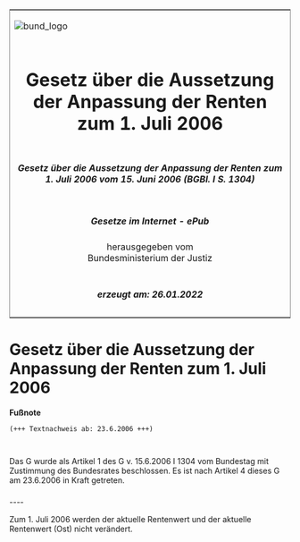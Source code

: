 <span id="DECKBLATT.html"></span>

<table border="0" frame="border" width="100%">

<tr valign="top">

<td align="left">

![bund\_logo](BfJ_2021_Web_de_de.gif)

</td>

<td align="right">

 

</td>

</tr>

<tr align="center" valign="middle">

<td colspan="2">

# Gesetz über die Aussetzung der Anpassung der Renten zum 1. Juli 2006

</td>

</tr>

<tr align="center" valign="middle">

<td colspan="2">

##### Gesetz über die Aussetzung der Anpassung der Renten zum 1. Juli 2006 vom 15. Juni 2006 (BGBl. I S. 1304)

</td>

</tr>

<tr align="center" valign="middle">

<td colspan="2">

  
  

##### Gesetze im Internet - ePub  
  
herausgegeben vom  
Bundesministerium der Justiz

</td>

</tr>

<tr align="center" valign="bottom">

<td colspan="2">

  
  

##### erzeugt am: 26.01.2022

</td>

</tr>

</table>

<span id="BJNR130410006.html"></span>

# Gesetz über die Aussetzung der Anpassung der Renten zum 1. Juli 2006

<div>

  
**Fußnote**

<div class="jnhtml">

<div>

<div class="jurAbsatz">

  

``` 
(+++ Textnachweis ab: 23.6.2006 +++)

 
```

Das G wurde als Artikel 1 des G v. 15.6.2006 I 1304 vom Bundestag mit
Zustimmung des Bundesrates beschlossen. Es ist nach Artikel 4 dieses G
am 23.6.2006 in Kraft getreten.

</div>

</div>

</div>

</div>

<span id="BJNR130410006BJNE000100000.html"></span>

###   
\----

<div>

<div class="jnhtml">

<div>

<div class="jurAbsatz">

Zum 1. Juli 2006 werden der aktuelle Rentenwert und der aktuelle
Rentenwert (Ost) nicht verändert.

</div>

</div>

</div>

</div>
